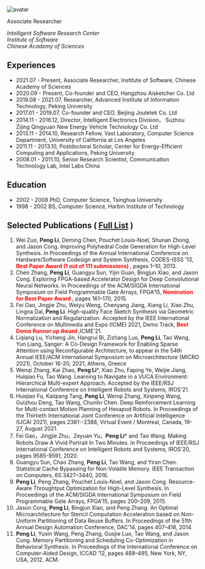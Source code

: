 ![avatar](https://pengli80.github.io/Pengstetch.jpg)

Associate Researcher

*Intelligent Software Research Center  
Institute of Software  
Chinese Academy of Sciences*

<!---
Currently, I am leading two projects:
* [AiSketcher](http://www.aisketcher.com) (with [Prof. Fei Gao](http://aiart.live)): AI Drawing Robot. 
*【  * [RoboGo](http://www.openrobot.net/dog): Quadruped Robot.】
--->

## Experiences
* 2021.07 - Present, Associate Researcher, Institute of Software, Chinese Academy of Sciences
* 2020.09 - Present, Co-founder and CEO, Hangzhou Aisketcher Co. Ltd
* 2019.08 - 2021.07, Researcher, Advanced Institute of Information Technology, Peking University
* 2017.01 - 2019.07, Co-founder and CEO, Beijing Jouletek Co. Ltd
* 2014.11 - 2016.12, Director, Intelligent Electronics Division， Suzhou Zijing Qingyuan New Energy Vehicle Technology Co. Ltd
* 2013.11 - 2014.10, Research Fellow, Vast Laboratory, Computer Science Department, University of California at Los Angeles
* 2011.11 - 2013.10, Postdoctoral Scholar, Center for Energy-Efficient Computing and Applications, Peking University
* 2008.01 - 2011.10, Senior Research Scientist, Communication Technology Lab, Intel Labs China

## Education
* 2002 - 2008 PhD, Computer Science, Tsinghua University
* 1998 - 2002 BS, Computer Science, Harbin Institute of Technology

## Selected Publications ( [Full List](https://pengli80.github.io/publication) )
1. Wei Zuo, **Peng Li**, Deming Chen, Pouchet Louis-Noel, Shunan Zhong, and Jason Cong.
Improving Polyhedral Code Generation for High-Level Synthesis. In Proceedings of the Annual
International Conference on Hardware/Software Codesign and System Synthesis, CODES-ISSS
’13, **<font color=red> Best Paper Award (1 out of 111 submissions) </font>**, pages 1–10, 2013.
1. Chen Zhang, **Peng Li**, Guangyu Sun, Yijin Guan, Bingjun Xiao, and Jason Cong. Exploring
FPGA-based Accelerator Design for Deep Convolutional Neural Networks. In Proceedings of
the ACM/SIGDA International Symposium on Field Programmable Gate Arrays, FPGA’15, **<font color=red> Nomination for Best Paper Award </font>**, pages 161–170, 2015.
1. Fei Gao, Jingjie Zhu, Weiyu Weng, Chenyang Jiang, Xiang Li, Xiao Zhu, Lingna Dai, **Peng Li**. High-quality Face Sketch Synthesis via Geometric Normalization and Regularization. Accepted by the IEEE International Conference on Multimedia and Expo (ICME) 2021, Demo Track, **<font color=red> Best Demo Runner up Award </font>** ,ICME'21.
1. Liqiang Lu, Yicheng Jin, Hangrui Bi, Zizhang Luo, **Peng Li**, Tao Wang, Yun Liang, Sanger: A Co-Design Framework for Enabling Sparse Attention using Reconfigurable Architecture, to appear in the 54th Annual IEEE/ACM International Symposium on Microarchitecture (MICRO 2021), October 16-20, 2021, Athens, Greece
1. Wenqi Zhang, Kai Zhao, **Peng Li**\*, Xiao Zhu, Faping Ye, Weijie Jiang, Huiqiao Fu, Tao Wang. Learning to Navigate in a VUCA Environment: Hierarchical Multi-expert Approach. Accepted by the IEEE/RSJ International Conference on Intelligent Robots and Systems, IROS’21.
1. Huiqiao Fu, Kaiqiang Tang, **Peng Li**, Wenqi Zhang, Xinpeng Wang, Guizhou Deng, Tao Wang, Chunlin Chen. Deep Reinforcement Learning for Multi-contact Motion Planning of Hexapod Robots. In Proceedings of the Thirtieth International Joint Conference on Artificial Intelligence (IJCAI 2021), pages 2381--2388, Virtual Event / Montreal, Canada, 19-27, August 2021.
1. Fei Gao，Jingjie Zhu，Zeyuan Yu，**Peng Li**\* and Tao Wang. Making Robots Draw A Vivid Portrait In Two Minutes. In Proceedings of IEEE/RSJ International Conference on Intelligent Robots and Systems, IROS'20, pages 9585-9591, 2020.
1. Guangyu Sun, Chao Zhang, **Peng Li**, Tao Wang, and Yiran Chen. Statistical Cache Bypassing
for Non-Volatile Memory. IEEE Transaction on Computers, 65:3427–3440, 2016.
1. **Peng Li**, Peng Zhang, Pouchet Louis-Noel, and Jason Cong. Resource-Aware Throughtput Optimization for High-Level Synthesis. In Proceedings of the ACM/SIGDA International Symposium
on Field Programmable Gate Arrays, FPGA’15, pages 200–209, 2015.
1. Jason Cong, **Peng Li**, Bingjun Xiao, and Peng Zhang. An Optimal Microarchitecture for
Stencil Computation Acceleration based on Non-Uniform Partitioning of Data Reuse Buffers. In
Proceedings of the 51th Annual Design Automation Conference, DAC’14, pages 407–418, 2014.
1. **Peng Li**, Yuxin Wang, Peng Zhang, Guojie Luo, Tao Wang, and Jason Cong. Memory
Partitioning and Scheduling Co-Optimization in Behavioral Synthesis. In Proceedings of the
International Conference on Computer-Aided Design, ICCAD ’12, pages 488–495, New York,
NY, USA, 2012. ACM.
